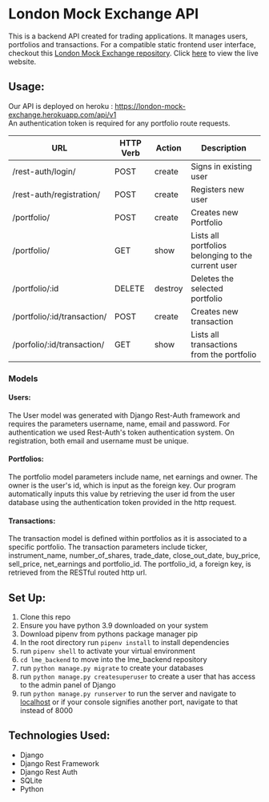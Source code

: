 # London Mock Exchange API
This is a backend API created for trading applications. It manages users, portfolios and transactions. For a compatible static frontend user interface, checkout this [London Mock Exchange repository](https://github.com/arabellaknowles/london-mock-exchange-frontend). Click [here](http://londonmockexchange.surge.sh/) to view the live website. 

## Usage:
Our API is deployed on heroku : https://london-mock-exchange.herokuapp.com/api/v1   
An authentication token is required for any portfolio route requests.

| URL | HTTP Verb | Action | Description |
|-----|-----------|--------|-------------|
| /rest-auth/login/ | POST | create | Signs in existing user |
| /rest-auth/registration/ | POST | create | Registers new user |
| /portfolio/ | POST | create | Creates new Portfolio |
| /portfolio/ | GET | show | Lists all portfolios belonging to the current user |
| /portfolio/:id | DELETE | destroy | Deletes the selected portfolio |
| /portfolio/:id/transaction/ | POST | create | Creates new transaction |
| /porfolio/:id/transaction/ | GET | show | Lists all transactions from the portfolio |

### Models
#### Users:
The User model was generated with Django Rest-Auth framework and requires the parameters username, name, email and password. For authentication we used Rest-Auth's token authentication system. On registration, both email and username must be unique. 

#### Portfolios:
The portfolio model parameters include name, net earnings and owner. The owner is the user's id, which is input as the foreign key. Our program automatically inputs this value by retrieving the user id from the user database using the authentication token provided in the http request.

#### Transactions:
The transaction model is defined within portfolios as it is associated to a specific portfolio. The transaction parameters include ticker, instrument_name, number_of_shares, trade_date, close_out_date, buy_price, sell_price, net_earnings and portfolio_id. The portfolio_id, a foreign key, is retrieved from the RESTful routed http url.

## Set Up:

1. Clone this repo
2. Ensure you have python 3.9 downloaded on your system
3. Download pipenv from pythons package manager pip
4. In the root directory run `pipenv install` to install dependencies
5. run `pipenv shell` to activate your virtual environment
6. `cd lme_backend` to move into the lme_backend repository
7. run `python manage.py migrate` to create your databases
8. run `python manage.py createsuperuser` to create a user that has access to the admin panel of Django
9. run `python manage.py runserver` to run the server and navigate to [localhost](http://localhost:8000) or if your console signifies another port, navigate to that instead of 8000

## Technologies Used:

* Django
* Django Rest Framework
* Django Rest Auth
* SQLite
* Python

